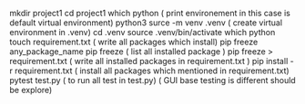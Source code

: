 mkdir project1
cd project1
which python ( print environement in this case is default virtual environment)
python3 surce -m venv .venv ( create virtual environment in .venv)
cd .venv
source .venv/bin/activate
which python
touch requirement.txt ( write all packages which install)
pip freeze any_package_name
pip freeze ( list all installed package )
pip freeze > requirement.txt ( write all installed packages in requirement.txt )
pip install -r requirement.txt ( install all packages which mentioned in requirement.txt)
pytest test.py ( to run all test in test.py)
( GUI base testing is different should be explore)
